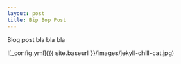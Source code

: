 ```yaml
---
layout: post
title: Bip Bop Post
---
```


Blog post bla bla bla

![_config.yml]({{ site.baseurl }}/images/jekyll-chill-cat.jpg)

